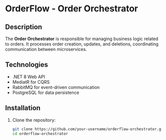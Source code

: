 # OrderFlow - Order Orchestrator

## Description
The **Order Orchestrator** is responsible for managing business logic related to orders. It processes order creation, updates, and deletions, coordinating communication between microservices.

## Technologies
- .NET 8 Web API
- MediatR for CQRS
- RabbitMQ for event-driven communication
- PostgreSQL for data persistence

## Installation
1. Clone the repository:  
   ```sh
   git clone https://github.com/your-username/orderflow-orchestrator.git
   cd orderflow-orchestrator
